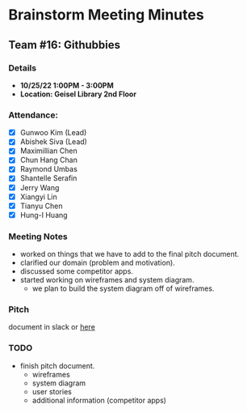 # Brainstorm Meeting Minutes
## Team #16: Githubbies
### Details 
- **10/25/22 1:00PM - 3:00PM**
- **Location: Geisel Library 2nd Floor**

### Attendance: 
- [x] Gunwoo Kim (Lead)
- [x] Abishek Siva (Lead)
- [x] Maximillian Chen
- [x] Chun Hang Chan
- [x] Raymond Umbas
- [x] Shantelle Serafin
- [x] Jerry Wang
- [x] Xiangyi Lin
- [x] Tianyu Chen
- [x] Hung-I Huang

### Meeting Notes
- worked on things that we have to add to the final pitch document.
- clarified our domain (problem and motivation).
- discussed some competitor apps.
- started working on wireframes and system diagram.
  - we plan to build the system diagram off of wireframes.

### Pitch

document in slack or [here](https://docs.google.com/document/d/199mJcNXd3xsJs2knyVH1woEHSiTYlz8NzjEhiBg8Y58/edit)

### TODO
- finish pitch document. 
  - wireframes
  - system diagram
  - user stories
  - additional information (competitor apps)

